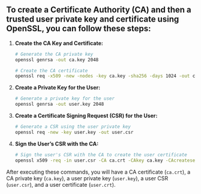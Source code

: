 ## To create a Certificate Authority (CA) and then a trusted user private key and certificate using OpenSSL, you can follow these steps:

1. **Create the CA Key and Certificate:**
   ```bash
   # Generate the CA private key
   openssl genrsa -out ca.key 2048

   # Create the CA certificate
   openssl req -x509 -new -nodes -key ca.key -sha256 -days 1024 -out ca.crt
   ```

2. **Create a Private Key for the User:**
   ```bash
   # Generate a private key for the user
   openssl genrsa -out user.key 2048
   ```

3. **Create a Certificate Signing Request (CSR) for the User:**
   ```bash
   # Generate a CSR using the user private key
   openssl req -new -key user.key -out user.csr
   ```

4. **Sign the User’s CSR with the CA:**
   ```bash
   # Sign the user's CSR with the CA to create the user certificate
   openssl x509 -req -in user.csr -CA ca.crt -CAkey ca.key -CAcreateserial -out user.crt -days 500 -sha256
   ```

After executing these commands, you will have a CA certificate (`ca.crt`), a CA private key (`ca.key`), a user private key (`user.key`), a user CSR (`user.csr`), and a user certificate (`user.crt`).


